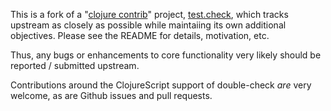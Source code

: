 This is a fork of a "[clojure
contrib](http://dev.clojure.org/display/doc/Clojure+Contrib)" project,
[test.check](https://github.com/clojure/test.check), which tracks upstream as
closely as possible while maintaiing its own additional objectives.  Please see
the README for details, motivation, etc.

Thus, any bugs or enhancements to core functionality very likely should be
reported / submitted upstream.

Contributions around the ClojureScript support of double-check _are_ very
welcome, as are Github issues and pull requests.
